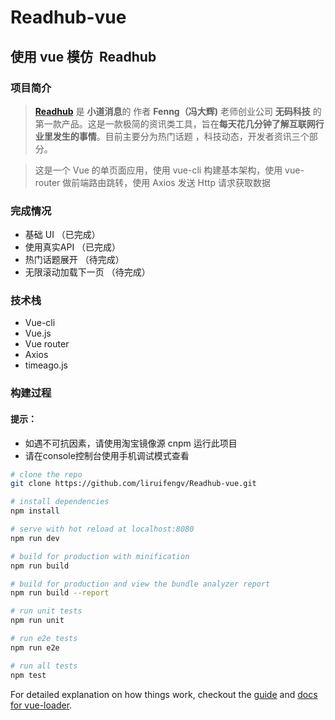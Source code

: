# Readhub-vue
## 使用 vue 模仿  Readhub

### 项目简介
> **[Readhub](https://readhub.me/)** 是 **小道消息**的 作者 **Fenng（冯大辉)** 老师创业公司 **无码科技** 的第一款产品。这是一款极简的资讯类工具，旨在**每天花几分钟了解互联网行业里发生的事情**。目前主要分为热门话题 ，科技动态，开发者资讯三个部分。

> 这是一个 Vue 的单页面应用，使用 vue-cli 构建基本架构，使用 vue-router 做前端路由跳转，使用 Axios 发送 Http 请求获取数据

### 完成情况

- 基础 UI （已完成）
- 使用真实API （已完成）
- 热门话题展开 （待完成）
- 无限滚动加载下一页 （待完成）

### 技术栈
- Vue-cli
- Vue.js
- Vue router
- Axios
- timeago.js

### 构建过程
#### 提示：
- 如遇不可抗因素，请使用淘宝镜像源 cnpm 运行此项目
- 请在console控制台使用手机调试模式查看

``` bash
# clone the repo
git clone https://github.com/liruifengv/Readhub-vue.git

# install dependencies
npm install

# serve with hot reload at localhost:8080
npm run dev

# build for production with minification
npm run build

# build for production and view the bundle analyzer report
npm run build --report

# run unit tests
npm run unit

# run e2e tests
npm run e2e

# run all tests
npm test
```

For detailed explanation on how things work, checkout the [guide](http://vuejs-templates.github.io/webpack/) and [docs for vue-loader](http://vuejs.github.io/vue-loader).
